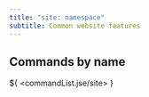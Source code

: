 ```yaml
---
title: "site: namespace"
subtitle: Common website features
---
```


## Commands by name

${ <commandList.jse/site> }
